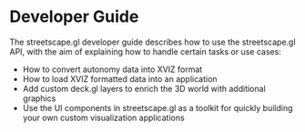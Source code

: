 # Developer Guide

The streetscape.gl developer guide describes how to use the streetscape.gl API, with the aim of
explaining how to handle certain tasks or use cases:

- How to convert autonomy data into XVIZ format
- How to load XVIZ formatted data into an application
- Add custom deck.gl layers to enrich the 3D world with additional graphics
- Use the UI components in streetscape.gl as a toolkit for quickly building your own custom
  visualization applications
